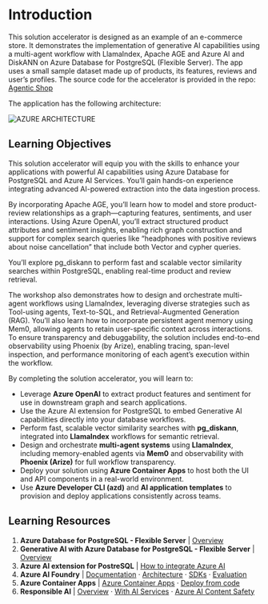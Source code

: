 # Introduction

This solution accelerator is designed as an example of an e-commerce store. It demonstrates the implementation of generative AI capabilities using a multi-agent workflow with LlamaIndex, Apache AGE and Azure AI and DiskANN on Azure Database for PostgreSQL (Flexible Server). The app uses a small sample dataset made up of products, its features, reviews and user’s profiles. The source code for the accelerator is provided in the repo: [Agentic Shop](https://github.com/Azure-Samples/postgres-agentic-shop) 

The application has the following architecture:

![AZURE ARCHITECTURE](https://github.com/user-attachments/assets/f3ca0e0d-0c93-4c0f-be5d-958eace3a138)

## Learning Objectives

This solution accelerator will equip you with the skills to enhance your applications with powerful AI capabilities using Azure Database for PostgreSQL and Azure AI Services. You’ll gain hands-on experience integrating advanced AI-powered extraction into the data ingestion process.

By incorporating Apache AGE, you’ll learn how to model and store product-review relationships as a graph—capturing features, sentiments, and user interactions. Using Azure OpenAI, you’ll extract structured product attributes and sentiment insights, enabling rich graph construction and support for complex search queries like “headphones with positive reviews about noise cancellation” that include both Vector and cypher queries.

You’ll explore pg_diskann to perform fast and scalable vector similarity searches within PostgreSQL, enabling real-time product and review retrieval.

The workshop also demonstrates how to design and orchestrate multi-agent workflows using LlamaIndex, leveraging diverse strategies such as Tool-using agents, Text-to-SQL, and Retrieval-Augmented Generation (RAG). You’ll also learn how to incorporate persistent agent memory using Mem0, allowing agents to retain user-specific context across interactions.
To ensure transparency and debuggability, the solution includes end-to-end observability using Phoenix (by Arize), enabling tracing, span-level inspection, and performance monitoring of each agent’s execution within the workflow.

By completing the solution accelerator, you will learn to:

- Leverage **Azure OpenAI** to extract product features and sentiment for use in downstream graph and search applications.
- Use the Azure AI extension for PostgreSQL to embed Generative AI capabilities directly into your database workflows.
- Perform fast, scalable vector similarity searches with **pg_diskann**, integrated into **LlamaIndex** workflows for semantic retrieval.
- Design and orchestrate **multi-agent systems** using **LlamaIndex**, including memory-enabled agents via **Mem0** and observability with **Phoenix (Arize)** for full workflow transparency.
- Deploy your solution using **Azure Container Apps** to host both the UI and API components in a real-world environment.
- Use **Azure Developer CLI (azd)** and **AI application templates** to provision and deploy applications consistently across teams.

## Learning Resources

1. **Azure Database for PostgreSQL - Flexible Server** | [Overview](https://learn.microsoft.com/azure/postgresql/flexible-server/service-overview)
2. **Generative AI with Azure Database for PostgreSQL - Flexible Server** | [Overview](https://learn.microsoft.com/azure/postgresql/flexible-server/generative-ai-overview)
3. **Azure AI extension for PostreSQL** | [How to integrate Azure AI](https://learn.microsoft.com/azure/postgresql/flexible-server/generative-ai-azure-overview)
4. **Azure AI Foundry**  | [Documentation](https://learn.microsoft.com/azure/ai-studio/) · [Architecture](https://learn.microsoft.com/azure/ai-studio/concepts/architecture) · [SDKs](https://learn.microsoft.com/azure/ai-studio/how-to/develop/sdk-overview) ·  [Evaluation](https://learn.microsoft.com/azure/ai-studio/how-to/evaluate-generative-ai-app)
5. **Azure Container Apps**  | [Azure Container Apps](https://learn.microsoft.com/azure/container-apps/) · [Deploy from code](https://learn.microsoft.com/azure/container-apps/quickstart-repo-to-cloud?tabs=bash%2Ccsharp&pivots=with-dockerfile)
6. **Responsible AI**  | [Overview](https://www.microsoft.com/ai/responsible-ai) · [With AI Services](https://learn.microsoft.com/azure/ai-services/responsible-use-of-ai-overview?context=%2Fazure%2Fai-studio%2Fcontext%2Fcontext) · [Azure AI Content Safety](https://learn.microsoft.com/azure/ai-services/content-safety/)